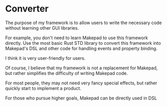 # Converter

The purpose of my framework is to allow users to write the necessary code without learning other GUI libraries. 

For example, you don't need to learn Makepad to use this framework directly. Use the most basic Rust STD library to convert this framework into Makepad's DSL and other code for handling events and property binding.

I think it is very user-friendly for users.

Of course, I believe that my framework is not a replacement for Makepad, but rather simplifies the difficulty of writing Makepad code. 

For most people, they may not need very fancy special effects, but rather quickly start to implement a product.

For those who pursue higher goals, Makepad can be directly used in DSL